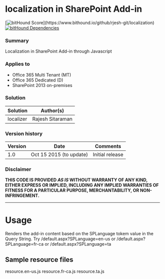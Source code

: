 # localization in SharePoint Add-in

[![bitHound Score](https://www.bithound.io/github/rjesh-git/localization/badges/score.svg?)](https://www.bithound.io/github/rjesh-git/localization)
[![bitHound Dependencies](https://www.bithound.io/github/rjesh-git/localization/badges/dependencies.svg)](https://www.bithound.io/github/rjesh-git/localization/master/dependencies/npm)

### Summary ###
Localization in SharePoint Add-in through Javascript

### Applies to ###
-  Office 365 Multi Tenant (MT)
-  Office 365 Dedicated (D)
-  SharePoint 2013 on-premises


### Solution ###
Solution | Author(s)
---------|----------
localizer | Rajesh Sitaraman

### Version history ###
Version  | Date | Comments
---------| -----| --------
1.0  | Oct 15 2015 (to update) | Initial release

### Disclaimer ###
**THIS CODE IS PROVIDED *AS IS* WITHOUT WARRANTY OF ANY KIND, EITHER EXPRESS OR IMPLIED, INCLUDING ANY IMPLIED WARRANTIES OF FITNESS FOR A PARTICULAR PURPOSE, MERCHANTABILITY, OR NON-INFRINGEMENT.**


----------

# Usage #
Renders the add-in content based on the SPLanguage tokem value in the Query String.
Try /default.aspx?SPLanguage=en-us or /default.aspx?SPLanguage=fr-ca or /default.aspx?SPLanguage=ta


## Sample resource files ##
resource.en-us.js
resource.fr-ca.js
resource.ta.js

